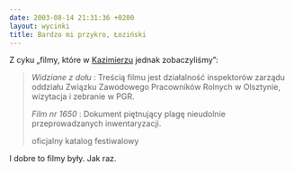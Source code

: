 ```yaml
---
date: 2003-08-14 21:31:36 +0200
layout: wycinki
title: Bardzo mi przykro, Łoziński
---
```


Z cyku „filmy, które w [Kazimierzu](http://latofilmow.pl/ 'guess what, 9. Lato Filmów') jednak zobaczyliśmy”:

> <cite>Widziane z dołu</cite>
> : Treścią filmu jest działalność inspektorów zarządu oddziału Związku Zawodowego Pracowników Rolnych w Olsztynie, wizytacja i zebranie w PGR.
>
> <cite>Film nr 1650</cite>
> : Dokument piętnujący plagę nieudolnie przeprowadzanych inwentaryzacji.
>
> oficjalny katalog festiwalowy

I dobre to filmy były. Jak  raz.
